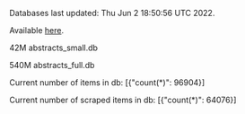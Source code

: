 Databases last updated: Thu Jun  2 18:50:56 UTC 2022. 

Available [here](https://github.com/cbeauhilton/ash-db/releases).


42M	abstracts_small.db

540M	abstracts_full.db

Current number of items in db:
[{"count(*)": 96904}]

Current number of scraped items in db:
[{"count(*)": 64076}]
